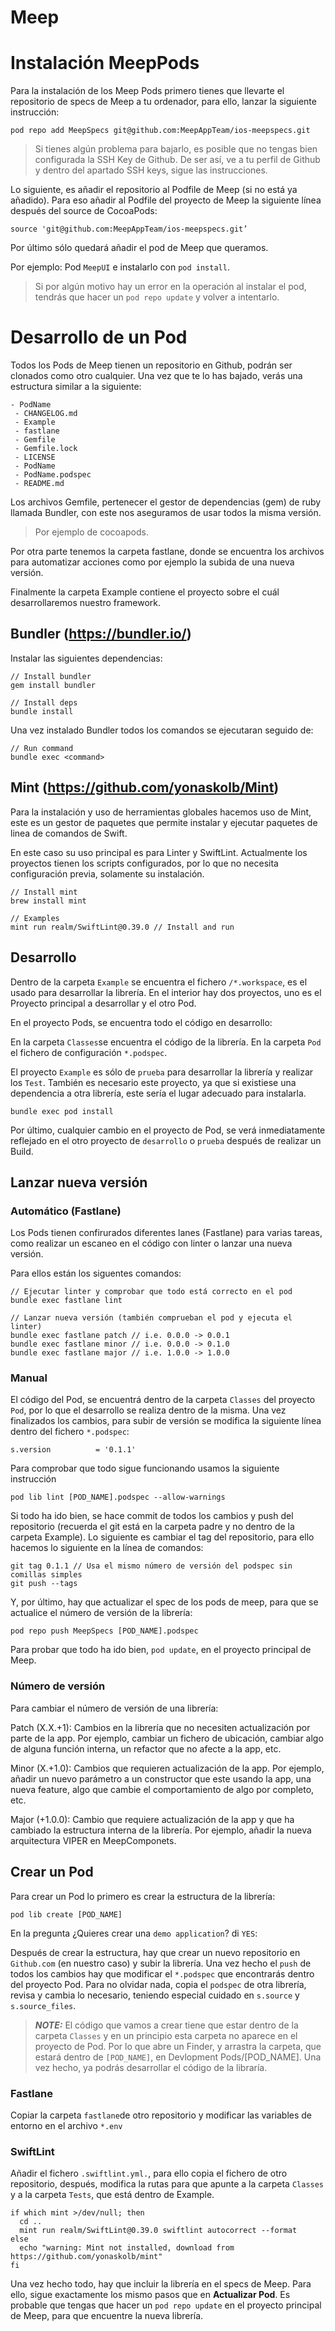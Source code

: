 # Meep  


# Instalación MeepPods

Para la instalación de los Meep Pods primero tienes que llevarte el repositorio de specs de Meep a tu ordenador, para ello, lanzar la siguiente instrucción:

~~~
pod repo add MeepSpecs git@github.com:MeepAppTeam/ios-meepspecs.git
~~~

> Si tienes algún problema para bajarlo, es posible que no tengas bien configurada la SSH Key de Github. De ser así, ve a tu perfil de Github y dentro del apartado SSH keys, sigue las instrucciones.

Lo siguiente, es añadir el repositorio al Podfile de Meep (si no está ya añadido). Para eso añadir al Podfile del proyecto de Meep la siguiente línea después del source de CocoaPods:

~~~
source 'git@github.com:MeepAppTeam/ios-meepspecs.git’
~~~

Por último sólo quedará añadir el pod de Meep que queramos. 

Por ejemplo: Pod `MeepUI` e instalarlo con `pod install`. 

> Si por algún motivo hay un error en la operación al instalar el pod, tendrás que hacer un `pod repo update` y volver a intentarlo.


# Desarrollo de un Pod

Todos los Pods de Meep tienen un repositorio en Github, podrán ser clonados como otro cualquier. Una vez que te lo has bajado, verás una estructura similar a la siguiente:

    - PodName
     - CHANGELOG.md
     - Example
     - fastlane
     - Gemfile
     - Gemfile.lock
     - LICENSE
     - PodName
     - PodName.podspec
     - README.md
     
Los archivos Gemfile, pertenecer el gestor de dependencias (gem) de ruby llamada Bundler, con este nos aseguramos de usar todos la misma versión.

> Por ejemplo de cocoapods.

Por otra parte tenemos la carpeta fastlane, donde se encuentra los archivos para automatizar acciones como por ejemplo la subida de una nueva versión.

Finalmente la carpeta Example contiene el proyecto sobre el cuál desarrollaremos nuestro framework.


## Bundler (https://bundler.io/)

Instalar las siguientes dependencias:
~~~
// Install bundler
gem install bundler

// Install deps
bundle install
~~~

Una vez instalado Bundler todos los comandos se ejecutaran seguido de:

~~~
// Run command
bundle exec <command>
~~~


## Mint (https://github.com/yonaskolb/Mint)

Para la instalación y uso de herramientas globales hacemos uso de Mint, este es un gestor de paquetes que permite instalar y ejecutar paquetes de linea de comandos de Swift.

En este caso su uso principal es para Linter y SwiftLint. Actualmente los proyectos tienen los scripts configurados, por lo que no necesita configuración previa, solamente su instalación.

~~~
// Install mint
brew install mint

// Examples
mint run realm/SwiftLint@0.39.0 // Install and run
~~~


## Desarrollo

Dentro de la carpeta `Example` se encuentra el fichero  `/*.workspace`, es el usado para desarrollar la librería. En el interior hay dos proyectos, uno es el Proyecto principal a desarrollar y el otro Pod.


En el proyecto Pods, se encuentra todo el código en desarrollo:

En la carpeta `Classes`se encuentra el código de la librería.
En la carpeta `Pod` el fichero de configuración `*.podspec`. 

El proyecto `Example` es sólo de `prueba` para desarrollar la librería y realizar los `Test`. También es necesario este proyecto, ya que si existiese una dependencia a otra librería, este sería el lugar adecuado para instalarla.

~~~
bundle exec pod install
~~~

Por último, cualquier cambio en el proyecto de Pod, se verá inmediatamente reflejado en el otro proyecto de `desarrollo` o `prueba` después de realizar un Build.

## Lanzar nueva versión
### Automático (Fastlane)

Los Pods tienen confirurados diferentes lanes (Fastlane) para varias tareas, como realizar un escaneo en el código con linter o lanzar una nueva versión.

Para ellos están los siguentes comandos: 

~~~
// Ejecutar linter y comprobar que todo está correcto en el pod
bundle exec fastlane lint

// Lanzar nueva versión (también comprueban el pod y ejecuta el linter)
bundle exec fastlane patch // i.e. 0.0.0 -> 0.0.1
bundle exec fastlane minor // i.e. 0.0.0 -> 0.1.0
bundle exec fastlane major // i.e. 1.0.0 -> 1.0.0
~~~

### Manual

El código del Pod, se encuentrá dentro de la carpeta `Classes` del proyecto `Pod`, por lo que el desarrollo se realiza dentro de la misma. Una vez finalizados los cambios, para subir de versión se modifica la siguiente línea dentro del fichero `*.podspec`:

~~~
s.version          = '0.1.1'
~~~

Para comprobar que todo sigue funcionando usamos la siguiente instrucción

~~~
pod lib lint [POD_NAME].podspec --allow-warnings
~~~

Si todo ha ido bien, se hace commit de todos los cambios y push del repositorio (recuerda el git está en la carpeta padre y no dentro de la carpeta Example).
Lo siguiente es cambiar el tag del repositorio, para ello hacemos lo siguiente en la línea de comandos:

~~~
git tag 0.1.1 // Usa el mismo número de versión del podspec sin comillas simples
git push --tags
~~~

Y, por último, hay que actualizar el spec de los pods de meep, para que se actualice el número de versión de la librería:

~~~
pod repo push MeepSpecs [POD_NAME].podspec
~~~

Para probar que todo ha ido bien, `pod update`, en el proyecto principal de Meep.


### Número de versión

Para cambiar el número de versión de una librería:

Patch (X.X.+1): Cambios en la librería que no necesiten actualización por parte de la app.
Por ejemplo, cambiar un fichero de ubicación, cambiar algo de alguna función interna, un refactor que no afecte a la app, etc.

Minor (X.+1.0): Cambios que requieren actualización de la app.
Por ejemplo, añadir un nuevo parámetro a un constructor que este usando la app, una nueva feature, algo que cambie el comportamiento de algo por completo, etc.

Major (+1.0.0): Cambio que requiere actualización de la app y que ha cambiado la estructura interna de la librería. 
Por ejemplo, añadir la nueva arquitectura VIPER en MeepComponets.


## Crear un Pod

Para crear un Pod lo primero es crear la estructura de la librería:

~~~
pod lib create [POD_NAME]
~~~

En la pregunta ¿Quieres crear una `demo application`? di `YES`:

Después de crear la estructura, hay que crear un nuevo repositorio en `Github.com` (en nuestro caso) y subir la librería. Una vez hecho el `push` de todos los cambios hay que modificar el `*.podspec` que encontrarás dentro del proyecto Pod. Para no olvidar nada, copia el `podspec` de otra librería, revisa y cambia lo necesario, teniendo especial cuidado en `s.source` y `s.source_files`.

> **_NOTE:_**  El código que vamos a crear tiene que estar dentro de la carpeta `Classes` y en un principio esta carpeta no aparece en el proyecto de Pod. Por lo que abre un Finder, y arrastra la carpeta, que estará dentro de `[POD_NAME]`, en Devlopment Pods/[POD_NAME]. Una vez hecho, ya podrás desarrollar el código de la libraría.


### Fastlane

Copiar la carpeta `fastlane`de otro repositorio y modificar las variables de entorno en el archivo `*.env`


### SwiftLint

Añadir el fichero `.swiftlint.yml.`, para ello copia el fichero de otro repositorio, después, modifica la rutas para que apunte a la carpeta `Classes` y a la carpeta `Tests`, que está dentro de Example.

~~~
if which mint >/dev/null; then
  cd ..
  mint run realm/SwiftLint@0.39.0 swiftlint autocorrect --format
else
  echo "warning: Mint not installed, download from https://github.com/yonaskolb/mint"
fi
~~~

Una vez hecho todo, hay que incluir la librería en el specs de Meep. Para ello, sigue exactamente los mismo pasos que en **Actualizar Pod**. Es probable que tengas que hacer un `pod repo update` en el proyecto principal de Meep, para que encuentre la nueva librería.
